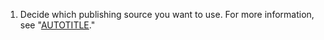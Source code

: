 1. Decide which publishing source you want to use. For more information, see "[AUTOTITLE](/pages/getting-started-with-github-pages/configuring-a-publishing-source-for-your-github-pages-site)."
